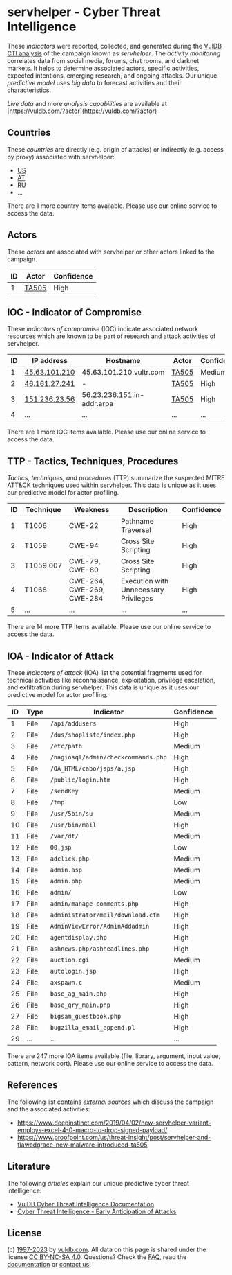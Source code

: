 # servhelper - Cyber Threat Intelligence

These _indicators_ were reported, collected, and generated during the [VulDB CTI analysis](https://vuldb.com/?kb.cti) of the campaign known as _servhelper_. The _activity monitoring_ correlates data from social media, forums, chat rooms, and darknet markets. It helps to determine associated actors, specific activities, expected intentions, emerging research, and ongoing attacks. Our unique _predictive model_ uses _big data_ to forecast activities and their characteristics.

_Live data_ and more _analysis capabilities_ are available at [https://vuldb.com/?actor](https://vuldb.com/?actor)

## Countries

These _countries_ are directly (e.g. origin of attacks) or indirectly (e.g. access by proxy) associated with servhelper:

* [US](https://vuldb.com/?country.us)
* [AT](https://vuldb.com/?country.at)
* [RU](https://vuldb.com/?country.ru)
* ...

There are 1 more country items available. Please use our online service to access the data.

## Actors

These _actors_ are associated with servhelper or other actors linked to the campaign.

ID | Actor | Confidence
-- | ----- | ----------
1 | [TA505](https://vuldb.com/?actor.ta505) | High

## IOC - Indicator of Compromise

These _indicators of compromise_ (IOC) indicate associated network resources which are known to be part of research and attack activities of servhelper.

ID | IP address | Hostname | Actor | Confidence
-- | ---------- | -------- | ----- | ----------
1 | [45.63.101.210](https://vuldb.com/?ip.45.63.101.210) | 45.63.101.210.vultr.com | [TA505](https://vuldb.com/?actor.ta505) | Medium
2 | [46.161.27.241](https://vuldb.com/?ip.46.161.27.241) | - | [TA505](https://vuldb.com/?actor.ta505) | High
3 | [151.236.23.56](https://vuldb.com/?ip.151.236.23.56) | 56.23.236.151.in-addr.arpa | [TA505](https://vuldb.com/?actor.ta505) | High
4 | ... | ... | ... | ...

There are 1 more IOC items available. Please use our online service to access the data.

## TTP - Tactics, Techniques, Procedures

_Tactics, techniques, and procedures_ (TTP) summarize the suspected MITRE ATT&CK techniques used within servhelper. This data is unique as it uses our predictive model for actor profiling.

ID | Technique | Weakness | Description | Confidence
-- | --------- | -------- | ----------- | ----------
1 | T1006 | CWE-22 | Pathname Traversal | High
2 | T1059 | CWE-94 | Cross Site Scripting | High
3 | T1059.007 | CWE-79, CWE-80 | Cross Site Scripting | High
4 | T1068 | CWE-264, CWE-269, CWE-284 | Execution with Unnecessary Privileges | High
5 | ... | ... | ... | ...

There are 14 more TTP items available. Please use our online service to access the data.

## IOA - Indicator of Attack

These _indicators of attack_ (IOA) list the potential fragments used for technical activities like reconnaissance, exploitation, privilege escalation, and exfiltration during servhelper. This data is unique as it uses our predictive model for actor profiling.

ID | Type | Indicator | Confidence
-- | ---- | --------- | ----------
1 | File | `/api/addusers` | High
2 | File | `/dus/shopliste/index.php` | High
3 | File | `/etc/path` | Medium
4 | File | `/nagiosql/admin/checkcommands.php` | High
5 | File | `/OA_HTML/cabo/jsps/a.jsp` | High
6 | File | `/public/login.htm` | High
7 | File | `/sendKey` | Medium
8 | File | `/tmp` | Low
9 | File | `/usr/5bin/su` | Medium
10 | File | `/usr/bin/mail` | High
11 | File | `/var/dt/` | Medium
12 | File | `00.jsp` | Low
13 | File | `adclick.php` | Medium
14 | File | `admin.asp` | Medium
15 | File | `admin.php` | Medium
16 | File | `admin/` | Low
17 | File | `admin/manage-comments.php` | High
18 | File | `administrator/mail/download.cfm` | High
19 | File | `AdminViewError/AdminAddadmin` | High
20 | File | `agentdisplay.php` | High
21 | File | `ashnews.php/ashheadlines.php` | High
22 | File | `auction.cgi` | Medium
23 | File | `autologin.jsp` | High
24 | File | `axspawn.c` | Medium
25 | File | `base_ag_main.php` | High
26 | File | `base_qry_main.php` | High
27 | File | `bigsam_guestbook.php` | High
28 | File | `bugzilla_email_append.pl` | High
29 | ... | ... | ...

There are 247 more IOA items available (file, library, argument, input value, pattern, network port). Please use our online service to access the data.

## References

The following list contains _external sources_ which discuss the campaign and the associated activities:

* https://www.deepinstinct.com/2019/04/02/new-servhelper-variant-employs-excel-4-0-macro-to-drop-signed-payload/
* https://www.proofpoint.com/us/threat-insight/post/servhelper-and-flawedgrace-new-malware-introduced-ta505

## Literature

The following _articles_ explain our unique predictive cyber threat intelligence:

* [VulDB Cyber Threat Intelligence Documentation](https://vuldb.com/?kb.cti)
* [Cyber Threat Intelligence - Early Anticipation of Attacks](https://www.scip.ch/en/?labs.20201022)

## License

(c) [1997-2023](https://vuldb.com/?kb.changelog) by [vuldb.com](https://vuldb.com/?kb.about). All data on this page is shared under the license [CC BY-NC-SA 4.0](https://creativecommons.org/licenses/by-nc-sa/4.0/). Questions? Check the [FAQ](https://vuldb.com/?kb.faq), read the [documentation](https://vuldb.com/?kb) or [contact us](https://vuldb.com/?contact)!
